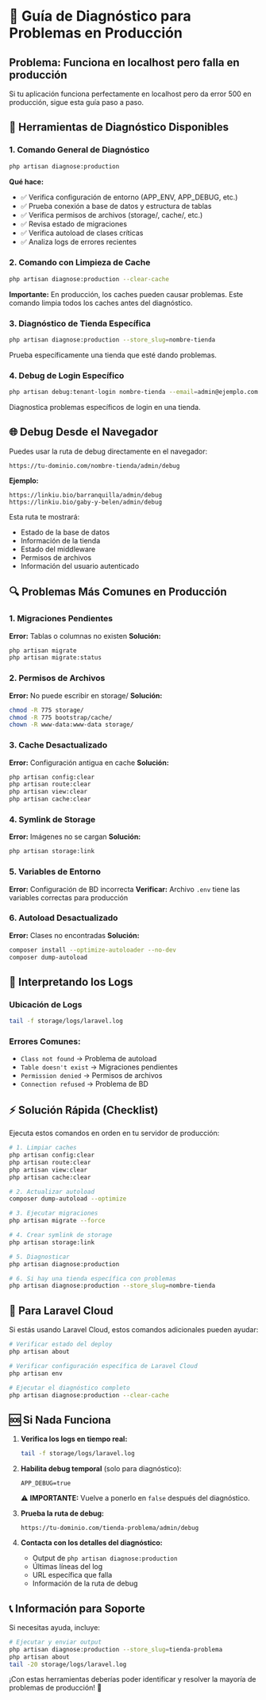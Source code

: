 # 🚀 Guía de Diagnóstico para Problemas en Producción

## Problema: Funciona en localhost pero falla en producción

Si tu aplicación funciona perfectamente en localhost pero da error 500 en producción, sigue esta guía paso a paso.

## 🔧 Herramientas de Diagnóstico Disponibles

### 1. Comando General de Diagnóstico

```bash
php artisan diagnose:production
```

**Qué hace:**
- ✅ Verifica configuración de entorno (APP_ENV, APP_DEBUG, etc.)
- ✅ Prueba conexión a base de datos y estructura de tablas
- ✅ Verifica permisos de archivos (storage/, cache/, etc.)
- ✅ Revisa estado de migraciones
- ✅ Verifica autoload de clases críticas
- ✅ Analiza logs de errores recientes

### 2. Comando con Limpieza de Cache

```bash
php artisan diagnose:production --clear-cache
```

**Importante:** En producción, los caches pueden causar problemas. Este comando limpia todos los caches antes del diagnóstico.

### 3. Diagnóstico de Tienda Específica

```bash
php artisan diagnose:production --store_slug=nombre-tienda
```

Prueba específicamente una tienda que esté dando problemas.

### 4. Debug de Login Específico

```bash
php artisan debug:tenant-login nombre-tienda --email=admin@ejemplo.com
```

Diagnostica problemas específicos de login en una tienda.

## 🌐 Debug Desde el Navegador

Puedes usar la ruta de debug directamente en el navegador:

```
https://tu-dominio.com/nombre-tienda/admin/debug
```

**Ejemplo:**
```
https://linkiu.bio/barranquilla/admin/debug
https://linkiu.bio/gaby-y-belen/admin/debug
```

Esta ruta te mostrará:
- Estado de la base de datos
- Información de la tienda
- Estado del middleware
- Permisos de archivos
- Información del usuario autenticado

## 🔍 Problemas Más Comunes en Producción

### 1. Migraciones Pendientes
**Error:** Tablas o columnas no existen
**Solución:**
```bash
php artisan migrate
php artisan migrate:status
```

### 2. Permisos de Archivos
**Error:** No puede escribir en storage/
**Solución:**
```bash
chmod -R 775 storage/
chmod -R 775 bootstrap/cache/
chown -R www-data:www-data storage/
```

### 3. Cache Desactualizado
**Error:** Configuración antigua en cache
**Solución:**
```bash
php artisan config:clear
php artisan route:clear
php artisan view:clear
php artisan cache:clear
```

### 4. Symlink de Storage
**Error:** Imágenes no se cargan
**Solución:**
```bash
php artisan storage:link
```

### 5. Variables de Entorno
**Error:** Configuración de BD incorrecta
**Verificar:** Archivo `.env` tiene las variables correctas para producción

### 6. Autoload Desactualizado
**Error:** Clases no encontradas
**Solución:**
```bash
composer install --optimize-autoloader --no-dev
composer dump-autoload
```

## 📝 Interpretando los Logs

### Ubicación de Logs
```bash
tail -f storage/logs/laravel.log
```

### Errores Comunes:
- `Class not found` → Problema de autoload
- `Table doesn't exist` → Migraciones pendientes
- `Permission denied` → Permisos de archivos
- `Connection refused` → Problema de BD

## ⚡ Solución Rápida (Checklist)

Ejecuta estos comandos en orden en tu servidor de producción:

```bash
# 1. Limpiar caches
php artisan config:clear
php artisan route:clear
php artisan view:clear
php artisan cache:clear

# 2. Actualizar autoload
composer dump-autoload --optimize

# 3. Ejecutar migraciones
php artisan migrate --force

# 4. Crear symlink de storage
php artisan storage:link

# 5. Diagnosticar
php artisan diagnose:production

# 6. Si hay una tienda específica con problemas
php artisan diagnose:production --store_slug=nombre-tienda
```

## 🎯 Para Laravel Cloud

Si estás usando Laravel Cloud, estos comandos adicionales pueden ayudar:

```bash
# Verificar estado del deploy
php artisan about

# Verificar configuración específica de Laravel Cloud
php artisan env

# Ejecutar el diagnóstico completo
php artisan diagnose:production --clear-cache
```

## 🆘 Si Nada Funciona

1. **Verifica los logs en tiempo real:**
   ```bash
   tail -f storage/logs/laravel.log
   ```

2. **Habilita debug temporal** (solo para diagnóstico):
   ```env
   APP_DEBUG=true
   ```
   ⚠️ **IMPORTANTE:** Vuelve a ponerlo en `false` después del diagnóstico.

3. **Prueba la ruta de debug:**
   ```
   https://tu-dominio.com/tienda-problema/admin/debug
   ```

4. **Contacta con los detalles del diagnóstico:**
   - Output de `php artisan diagnose:production`
   - Últimas líneas del log
   - URL específica que falla
   - Información de la ruta de debug

## 📞 Información para Soporte

Si necesitas ayuda, incluye:

```bash
# Ejecutar y enviar output
php artisan diagnose:production --store_slug=tienda-problema
php artisan about
tail -20 storage/logs/laravel.log
```

¡Con estas herramientas deberías poder identificar y resolver la mayoría de problemas de producción! 🚀 
